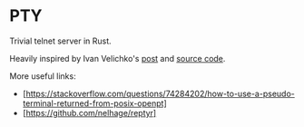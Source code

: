 # PTY

Trivial telnet server in Rust.

Heavily inspired by Ivan Velichko's [post](https://iximiuz.com/en/posts/linux-pty-what-powers-docker-attach-functionality/) and [source code](https://github.com/iximiuz/ptyme/tree/master).

More useful links:

- [https://stackoverflow.com/questions/74284202/how-to-use-a-pseudo-terminal-returned-from-posix-openpt]
- [https://github.com/nelhage/reptyr]
